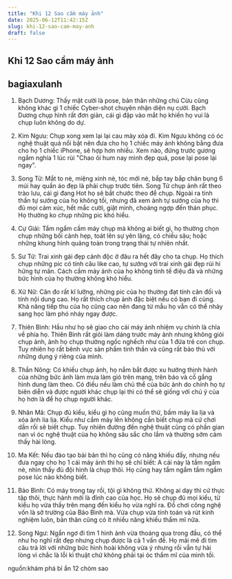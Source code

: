 ```yaml
---
title: "Khi 12 Sao cầm máy ảnh"
date: 2025-06-12T11:42:15Z
slug: khi-12-sao-cam-may-anh
draft: false
---
```


## Khi 12 Sao cầm máy ảnh

## bagiaxulanh

1. Bạch Dương: Thấy mặt cười là pose, bản thân những chú Cừu cũng không khác gì 1 chiếc Cyber-shot chuyên nhận diện nụ cười. Bạch Dương chụp hình rất đơn giản, cái gì đập vào mắt họ khiến họ vui là chụp luôn không do dự.
 
2. Kim Ngưu: Chụp xong xem lại lại cau mày xóa đi. Kim Ngưu không có óc nghệ thuật quá nổi bật nên đưa cho họ 1 chiếc máy ảnh không bằng đưa cho họ 1 chiếc iPhone, sẽ hợp hơn nhiều. Xem nào, đứng trước gương ngắm nghía 1 lúc rùi "Chao ôi hum nay mình đẹp quá, pose lại pose lại ngay".
 
3. Song Tử: Mắt to nè, miệng xinh nè, tóc mới nè, bắp tay bắp chân bụng 6 múi hay quần áo đẹp là phải chụp trước tiên. Song Tử chụp ảnh rất theo trào lưu, cái gì đang Hot họ sẽ bắt chước theo để chụp. Ngoài ra tinh thần tự sướng của họ không tồi, nhưng đã xem ảnh tự sướng của họ thì đủ mọi cảm xúc, hết mắc cười, giật mình, choáng ngợp đến thán phục. Họ thường ko chụp những pic khó hiểu.
 
4. Cự Giải: Tẩm ngẩm cầm máy chụp mà không ai biết gì, họ thường chọn chụp những bối cảnh hẹp, toát lên sự yên lặng, có chiều sâu; hoặc những khung hình quảng toàn trong trạng thái tự nhiên nhất.
 
5. Sư Tử: Trai xinh gái đẹp cảnh độc ở đâu ra hết đây cho ta chụp. Họ thích chụp những pic có tính câu like cao, tự sướng với trai xinh gái đẹp rùi hí hửng tự mãn. Cách cầm máy ảnh của họ không tinh tế điệu đà và những bức hình của họ thường không khó hiểu.
 
6. Xử Nữ: Căn đo rất kĩ lưỡng, những pic của họ thường đạt tính cân đối và tính nội dung cao. Họ rất thích chụp ảnh đặc biệt nếu có bạn đi cùng. Khả năng tiếp thu của họ cũng cao nên đang từ mẫu họ vẫn có thể nhảy sang học làm phó nháy ngay được.
 
7. Thiên Bình: Hầu như họ sẽ giao cho cái máy ảnh nhiệm vụ chính là chĩa về phía họ. Thiên Bình rất giỏi làm dáng trước máy ảnh nhưng không giỏi chụp ảnh, ảnh họ chụp thường ngốc nghếch như của 1 đứa trẻ con chụp. Tuy nhiên họ rất bênh vực sản phẩm tinh thần và cũng rất bảo thủ với những dụng ý riêng của mình.
 
8. Thần Nông: Có khiếu chụp ảnh, họ nắm bắt được xu hướng thịnh hành của những bức ảnh làm mưa làm gió trên mạng, trên báo và cố gắng hình dung làm theo. Có điều nếu làm chủ thể của bức ảnh do chính họ tự biên diễn và được người khác chụp lại thì có thể sẽ giống với chủ ý của họ hơn là để họ chụp người khác.
 
9. Nhân Mã: Chụp đủ kiểu, kiểu gì họ cũng muốn thử, bấm máy lia lịa và xóa ảnh lia lịa. Kiểu như cầm máy lên không cần biết chụp mà cứ chơi dần rồi sẽ biết chụp. Tuy nhiên đường đến nghệ thuật cũng có phần gian nan vì óc nghệ thuật của họ không sâu sắc cho lắm và thường sớm cảm thấy hài lòng.
 
10. Ma Kết: Nếu đào tạo bài bản thì họ cũng có năng khiếu đấy, nhưng nếu đưa ngay cho họ 1 cái máy ảnh thì họ sẽ chỉ biết: A cái này là tầm ngắm nè, nhìn thấy đủ đội hình là chụp thôi. Họ cũng hay tẩm ngẩm tầm ngầm pose lúc nào không biết.
 
11. Bảo Bình: Có máy trong tay rồi, tội gì không thử. Không ai dạy thì cứ thực tập thôi, thực hành mới là đỉnh cao của học. Họ sẽ chụp đủ mọi kiểu, từ kiểu họ vừa thấy trên mạng đến kiểu họ vừa nghĩ ra. Đồ chơi công nghệ vốn là sở trường của Bảo Bình mà. Vừa chụp vừa tính toán và rút kinh nghiệm luôn, bản thân cũng có ít nhiều năng khiếu thẩm mĩ nữa. 
 
12. Song Ngư: Ngẩn ngơ đi tìm 1 hình ảnh vừa thoáng qua trong đầu, có thể như họ nghĩ rất đẹp nhưng chụp được là cả 1 vấn đề. Họ mải mê đi tìm câu trả lời với những bức hình hoài không vừa ý nhưng rồi vẫn tự hài lòng vì chắc là lỗi kì thuật chứ không phải tại óc thẩm mĩ của mình tồi.
 
 
 
nguồn:khám phá bí ẩn 12 chòm sao